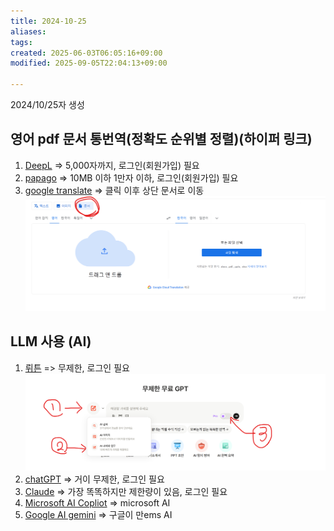 ```yaml
---
title: 2024-10-25
aliases: 
tags: 
created: 2025-06-03T06:05:16+09:00
modified: 2025-09-05T22:04:13+09:00

---
```

2024/10/25자 생성
## 영어 pdf 문서 통번역(정확도 순위별 정렬)(하이퍼 링크)
1. [DeepL](https://www.deepl.com/ko/translator/files) => 5,000자까지, 로그인(회원가입) 필요
2. [papago](https://papago.naver.com/docs/) => 10MB 이하 1만자 이하, 로그인(회원가입) 필요
3. [google translate](https://translate.google.com/?hl=ko&tab=wT&sl=en&tl=ko&op=translate) => 클릭 이후 상단 문서로 이동
![](../08.media/20241025225279.png)

## LLM 사용 (AI)
1. [뤼튼](https://wrtn.ai/) => 무제한, 로그인 필요![Pasted image 20241025230788](../08.media/20241025230788.png)
2. [chatGPT](https://chatgpt.com/) => 거이 무제한, 로그인 필요
3. [Claude](https://claude.ai/) => 가장 똑똑하지만 제한량이 있음, 로그인 필요
4. [Microsoft AI Copliot](https://copilot.microsoft.com/) => microsoft AI 
5. [Google AI gemini](https://gemini.google.com/app) => 구글이 만ems AI